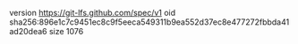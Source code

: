 version https://git-lfs.github.com/spec/v1
oid sha256:896e1c7c9451ec8c9f5eeca549311b9ea552d37ec8e477272fbbda41ad20dea6
size 1076
